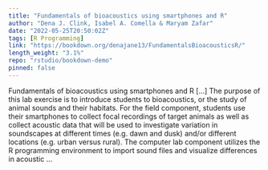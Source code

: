 ```yaml
---
title: "Fundamentals of bioacoustics using smartphones and R"
author: "Dena J. Clink, Isabel A. Comella & Maryam Zafar"
date: "2022-05-25T20:50:02Z"
tags: [R Programming]
link: "https://bookdown.org/denajane13/FundamentalsBioacousticsR/"
length_weight: "3.1%"
repo: "rstudio/bookdown-demo"
pinned: false
---
```


Fundamentals of bioacoustics using smartphones and R [...] The purpose of this lab exercise is to introduce students to bioacoustics, or the study of animal sounds and their habitats. For the field component, students use their smartphones to collect focal recordings of target animals as well as collect acoustic data that will be used to investigate variation in soundscapes at different times (e.g. dawn and dusk) and/or different locations (e.g. urban versus rural). The computer lab component utilizes the R programming environment to import sound files and visualize differences in acoustic ...
